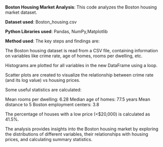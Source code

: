 **Boston Housing Market Analysis**: 
This code analyzes the Boston housing market dataset.

**Dataset used**: Boston_housing.csv

**Python Libraries used**: Pandas, NumPy,Matplotlib

**Method used**: The key steps and findings are:

The Boston housing dataset is read from a CSV file, containing information on variables like crime rate, age of homes, rooms per dwelling, etc.

Histograms are plotted for all variables in the new DataFrame using a loop.

Scatter plots are created to visualize the relationship between crime rate (and its log value) vs housing prices.

Some useful statistics are calculated: 

Mean rooms per dwelling: 6.28 Median age of homes: 77.5 years Mean distance to 5 Boston employment centers: 3.8

The percentage of houses with a low price (<$20,000) is calculated as 41.5%.

The analysis provides insights into the Boston housing market by exploring the distributions of different variables, their relationships with housing prices, and calculating summary statistics.
